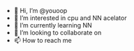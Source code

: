 - 👋 Hi, I’m @youoop
- 👀 I’m interested in cpu and NN acelator
- 🌱 I’m currently learning NN 
- 💞️ I’m looking to collaborate on 
- 📫 How to reach me 

<!---
youoop/youoop is a ✨ special ✨ repository because its `README.md` (this file) appears on your GitHub profile.
You can click the Preview link to take a look at your changes.
--->
